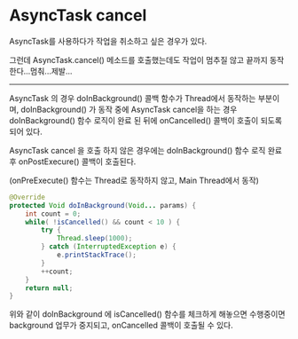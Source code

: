 # AsyncTask cancel

AsyncTask를 사용하다가 작업을 취소하고 싶은 경우가 있다.

그런데 AsyncTask.cancel() 메소드를 호출했는데도 작업이 멈추질 않고 끝까지 동작한다...멈춰...제발...

---

AsyncTask 의 경우 doInBackground() 콜백 함수가 Thread에서 동작하는 부분이며, doInBackground() 가 동작 중에 AsyncTask cancel을 하는 경우  doInBackground() 함수 로직이 완료 된 뒤에 onCancelled() 콜백이 호출이 되도록 되어 있다.

AsyncTask cancel 을 호출 하지 않은 경우에는 doInBackground() 함수 로직 완료 후 onPostExecure() 콜백이 호출된다. 

(onPreExecute() 함수는 Thread로 동작하지 않고, Main Thread에서 동작)


```java
@Override
protected Void doInBackground(Void... params) {
    int count = 0;
    while( !isCancelled() && count < 10 ) {
        try {
            Thread.sleep(1000);
        } catch (InterruptedException e) {
            e.printStackTrace();
        }
        ++count; 
    }
    return null;
}
```

위와 같이 doInBackground 에 isCancelled() 함수를 체크하게 해놓으면 수행중이면 background 업무가 중지되고, onCancelled 콜백이 호출될 수 있다.
